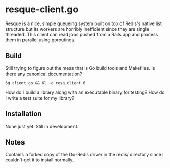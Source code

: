 resque-client.go
=======================

Resque is a nice, simple queueing system built on top of Redis's
native list structure but its workers are horribly inefficient since
they are single threaded.  This client can read jobs pushed from a
Rails app and process them in parallel using goroutines.

Build
------------------

Still trying to figure out the mess that is Go build tools and Makefiles.
Is there any canonical documentation?

    6g client.go && 6l -o resq client.6

How do I build a library along with an executable binary for testing?  How
do I write a test suite for my library?


Installation
------------------

None just yet.  Still in development.


Notes
--------------

Contains a forked copy of the Go-Redis driver in the redis/ directory
since I couldn't get it to install normally.
